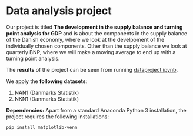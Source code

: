 # Data analysis project

Our project is titled **The development in the supply balance and turning point analysis for GDP** and is about the components in the supply balance of the Danish economy, where we look at the develpoment of the individually chosen components. Other than the supply balance we look at quarterly BNP, where we will make a moving average to end up with a turning point analysis.

The **results** of the project can be seen from running [dataproject.ipynb](dataproject.ipynb).

We apply the **following datasets**:

1. NAN1 (Danmarks Statistik) 
2. NKN1 (Danmarks Statistik)

**Dependencies:** Apart from a standard Anaconda Python 3 installation, the project requires the following installations:

``pip install matplotlib-venn``
